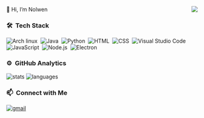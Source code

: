  👋 Hi,  I’m Nolwen <img align="right" src="https://komarev.com/ghpvc/?username=NolwenB&color=269077">


### 🛠 &nbsp;Tech Stack
![Arch linux](https://img.shields.io/badge/-Arch_Linux-141a20?style=flat&logo=arch-linux)&nbsp;
![Java](https://img.shields.io/badge/-Java-141a20?style=flat&logo=Java&logoColor=FFA518)&nbsp;
![Python](https://img.shields.io/badge/-Python-141a20?style=flat&logo=python)&nbsp;
![HTML](https://img.shields.io/badge/-HTML-141a20?style=flat&logo=HTML5)&nbsp;
![CSS](https://img.shields.io/badge/-CSS-141a20?style=flat&logo=CSS3&logoColor=FFF)&nbsp;
![Visual Studio Code](https://img.shields.io/badge/-Visual%20Studio%20Code-141a20?style=flat&logo=visual-studio-code&logoColor=FFF)&nbsp;
![JavaScript](https://img.shields.io/badge/-JavaScript-141a20?style=flat&logo=javascript&logoColor=FFF)&nbsp;
![Node.js](https://img.shields.io/badge/-Node.js-141a20?style=flat&logo=node.js&logoColor=FFF)&nbsp;
![Electron](https://img.shields.io/badge/-Electron-141a20?style=flat&logo=electron&logoColor=FFF)&nbsp;

### ⚙️ &nbsp;GitHub Analytics
![stats](https://github-readme-stats.vercel.app/api?username=NolwenB&theme=gotham&show_icons=true&border_color=2e3440)
![languages](https://github-readme-stats.vercel.app/api/top-langs/?username=NolwenB&layout=compact&theme=gotham&border_color=2e3440&card_width=250&card_height=250)

### 📫 &nbsp;Connect with Me
[![gmail](https://img.shields.io/badge/-placeholder@gmail.com-D14836?style=flat&logo=Gmail&logoColor=white)](mailto:placeholder@gmail.com)
